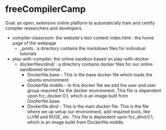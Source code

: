 # freeCompilerCamp
Goal: an open, extensive online platform to automatically train and certify compiler researchers and developers.
* compiler-classroom: the website's text content
 index.html  : the home page of the webpage
  * _posts  : a directory contains the markdown files for individual tutorials
* play-with-compiler: the online sandbox based on play-with-docker
  * dockerfiles/dind/ : a directory contains docker files for our online sandboxed terminal
    * Dockerfile.base - This is the base docker file which loads the ubuntu environment.
    * Dockerfile.middle - In this docker file we add the user and user group required for the docker environment. This file is dependent upon fcc_docker:0.1, which is an image built from Dockerfile.base.
    * Dockerfile.dind - This is the main docker file. This is the file where we up setup our environment, add required tools, like LLVM and ROSE, etc. This file is dependent upon fcc_dind:0.1, which is an image buikt from Dockerfile.middle.

